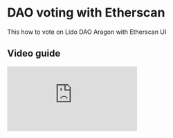 # DAO voting with Etherscan

This how to vote on Lido DAO Aragon with Etherscan UI

## Video guide

<div style={{position:'relative',width:'100%',paddingBottom:'62.5%',height:0}}>
   <iframe style={{position:'absolute',top:0,left:0,width:'100%',height:'100%'}} src="https://www.youtube.com/embed/5YTJgudYHs8" frameBorder="0" allow="accelerometer; autoplay; clipboard-write; encrypted-media; gyroscope; picture-in-picture" allowFullScreen />
</div>

## Preparation

Get the address of the Lido DAO `Aragon Voting` contract from [Deployed Contracts](/deployed-contracts/#dao-contracts) page. It should be: [0x2e59A20f205bB85a89C53f1936454680651E618e].

Get the vote id, either from [Aragon UI]:

![](/img/etherscan-voting/aragon.png)

or from [Etherscan]:

![](/img/etherscan-voting/etherscan_vote_address.png)

1. Open "[Contract/Read as Proxy]" tab
2. Get the total number of the votes from `votesLength` method (number 21 on [Etherscan page])

![](/img/etherscan-voting/votes-length.png)

3. If you're looking to vote on the last vote, take `votesLength - 1` as an id. If the `votesLength` is `89`, last vote would have the id `88`
4. You can check the vote data with `getVote` method (number 6 on [Etherscan page])

![](/img/etherscan-voting/get-vote.png)

[0x2e59a20f205bb85a89c53f1936454680651e618e]: https://etherscan.io/address/0x2e59A20f205bB85a89C53f1936454680651E618e
[aragon ui]: https://mainnet.lido.fi/#/lido-dao/0x2e59a20f205bb85a89c53f1936454680651e618e/
[etherscan]: https://etherscan.io/address/0x2e59A20f205bB85a89C53f1936454680651E618e#readProxyContract
[contract/read as proxy]: https://etherscan.io/address/0x2e59A20f205bB85a89C53f1936454680651E618e#readProxyContract
[etherscan page]: https://etherscan.io/address/0x2e59A20f205bB85a89C53f1936454680651E618e#readProxyContract

## Voting

1. Open "[Contract / Write as Proxy](https://etherscan.io/address/0x2e59A20f205bB85a89C53f1936454680651E618e#writeProxyContract)" tab on Etherscan
2. Connect Etherscan UI to Web3 with either MetaMask or WalletConnect

![](/img/etherscan-voting/connect-wallet.png)

3. Use method `vote` (number 6 on the [Etherscan Page](https://etherscan.io/address/0x2e59A20f205bB85a89C53f1936454680651E618e#writeProxyContract))

![](/img/etherscan-voting/vote-1.png)

- `_voteId` is the vote id from the point 2.
- `_supports` is the flag of whether you're voting for (type `true`) or against (type `false`) the vote
- `_executesIfDecided` is the flag to enact the vote if it could be executed right away in the tx sending the vote, `true` or `false`; from the experience of the previous votes, you may leave that as `false`

4. Fill in the parameters `_voteId`, `_supports` & `_executesIsDecided` and send the transaction

![](/img/etherscan-voting/vote-2.png)

5. Sign the transaction

![](/img/etherscan-voting/sign-transaction.png)

That's it! 🎉
